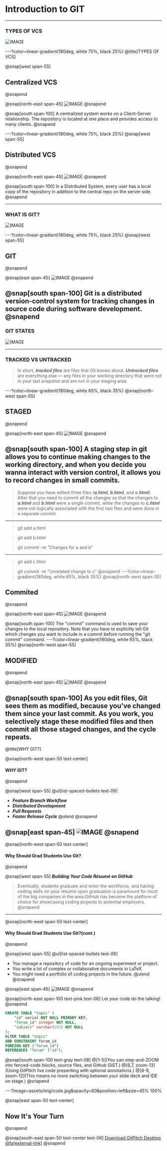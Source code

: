 # Introduction to  **GIT**

---

### TYPES OF VCS

![IMAGE](https://www.perforce.com/sites/default/files/image/2019-05/image-blog-what-is-version-control.jpg)

---?color=linear-gradient(180deg, white 75%, black 25%)
@title[TYPES OF VCS]

@snap[west span-55]
## Centralized VCS
@snapend

@snap[north-east span-45]
![IMAGE](https://scmquest.com/wp-content/uploads/2014/05/central_vcs.jpg)
@snapend

@snap[south span-100]
A centralized system works on a Client-Server relationship. The repository is located at one place and provides access to many clients.
@snapend

---?color=linear-gradient(180deg, white 75%, black 25%)
@snap[west span-55]
## Distributed VCS
@snapend

@snap[north-east span-45]
![IMAGE](https://scmquest.com/wp-content/uploads/2014/05/distributed_vcs.jpg)
@snapend

@snap[south span-100]
In a Distributed System, every user has a local copy of the repository in addition to the central repo on the server side.
@snapend

---
### WHAT IS GIT?

![IMAGE](https://git-scm.com/images/logos/downloads/Git-Icon-White.png)

---?color=linear-gradient(180deg, white 75%, black 25%)
@snap[west span-55]
## GIT
@snapend

@snap[east span-45]
![IMAGE](http://bryanavery.co.uk/wp-content/uploads/2017/05/capture_stepup1_5_6.png)
@snapend

@snap[south span-100]
Git is a distributed version-control system for tracking changes in source code during software development.
@snapend
---
### GIT STATES

![IMAGE](https://4.bp.blogspot.com/-2oRkFnCKNjs/XLvkR-un41I/AAAAAAAAU4c/Sl-D81Nm8tgKM61PQbn3_GKgUAUqx8i5wCLcBGAs/s1600/git-workflow-codemio.png)

---
### TRACKED VS UNTRACKED

>In short, ***tracked files*** are files that Git knows about. ***Untracked files*** are everything else — any files in your working directory that were not in your last snapshot and are not in your staging area.

---?color=linear-gradient(180deg, white 65%, black 35%)
@snap[north-west span-55]
## STAGED
@snapend

@snap[north-east span-45]
![IMAGE](https://miro.medium.com/max/686/1*diRLm1S5hkVoh5qeArND0Q.png)
@snapend

@snap[south span-100]
A staging step in git allows you to continue making changes to the working directory, and when you decide you wanna interact with version control, it allows you to record changes in small commits.
---
> Suppose you have edited three files (***a.html***, ***b.html***, and ***c.html***). After that you need to commit all the changes so that the changes to ***a.html*** and ***b.html*** were a single commit, while the changes to ***c.html*** were not logically associated with the first two files and were done in a separate commit.
---
> git add a.html

> git add b.html

> git commit -m "Changes for a and b"

***

>git add c.html

>git commit -m "Unrelated change to c"
@snapend
---?color=linear-gradient(180deg, white 65%, black 35%)
@snap[north-west span-55]
## Commited
@snapend

@snap[north-east span-45]
![IMAGE](https://www.earthdatascience.org/images/workshops/version-control/git-add-commit.png)
@snapend

@snap[south span-100]
The "commit" command is used to save your changes to the local repository. Note that you have to explicitly tell Git which changes you want to include in a commit before running the "git commit" command. 
---?color=linear-gradient(180deg, white 65%, black 35%)
@snap[north-west span-55]
## MODIFIED
@snapend

@snap[north-east span-45]
![IMAGE](https://i.stack.imgur.com/kslSd.png)
@snapend

@snap[south span-100]
As you edit files, Git sees them as modified, because you’ve changed them since your last commit. As you work, you selectively stage these modified files and then commit all those staged changes, and the cycle repeats.
---
@title[WHY GIT?]

@snap[north-west span-50 text-center]
#### WHY GIT?
@snapend

@snap[west span-55]
@ul[list-spaced-bullets text-09]
- ***Feature Branch Workflow***
- ***Distributed Development***
- ***Pull Requests***
- ***Faster Release Cycle***
@ulend
@snapend

@snap[east span-45]
![IMAGE](assets/img/conference.png)
@snapend
---
@snap[north-west span-50 text-center]
#### Why Should Grad Students Use Git?
@snapend

@snap[west span-55]
***Building Your Code Résumé on GitHub***

> Eventually, students graduate and enter the workforce, and having coding skills on your résumé upon graduation is paramount for most of the big companies in the area.GitHub has become the platform of choice for showcasing coding projects to potential employers.
@snapend

---
@snap[north-west span-50 text-center]
#### Why Should Grad Students Use Git?(cont.)
@snapend

@snap[west span-55]
@ul[list-spaced-bullets text-09]
 - You manage a repository of code for an ongoing experiment or project.
 - You write a lot of complex or collaborative documents in LaTeX.
 - You might need a portfolio of coding projects in the future.
@ulend
@snapend

@snap[east span-45]
![IMAGE](assets/img/conference.png)
@snapend

@snap[north-east span-100 text-pink text-06]
Let your code do the talking!
@snapend

```sql zoom-18
CREATE TABLE "topic" (
    "id" serial NOT NULL PRIMARY KEY,
    "forum_id" integer NOT NULL,
    "subject" varchar(255) NOT NULL
);
ALTER TABLE "topic"
ADD CONSTRAINT forum_id
FOREIGN KEY ("forum_id")
REFERENCES "forum" ("id");
```

@snap[south span-100 text-gray text-08]
@[1-5](You can step-and-ZOOM into fenced-code blocks, source files, and Github GIST.)
@[6,7, zoom-13](Using GitPitch live code presenting with optional annotations.)
@[8-9, zoom-12](This means no more switching between your slide deck and IDE on stage.)
@snapend


---?image=assets/img/code.jpg&opacity=60&position=left&size=45% 100%

@snap[east span-50 text-center]
## Now It's **Your** Turn
@snapend

@snap[south-east span-50 text-center text-06]
[Download GitPitch Desktop @fa[external-link]](https://gitpitch.com/docs/getting-started/tutorial/)
@snapend

